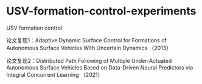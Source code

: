 # USV-formation-control-experiments
USV formation control

论文复现1：Adaptive Dynamic Surface Control for Formations of Autonomous Surface Vehicles With Uncertain Dynamics （2013）

论文复现2：Distributed Path Following of Multiple Under-Actuated Autonomous Surface Vehicles Based on Data-Driven Neural Predictors via Integral Concurrent Learning （2021）
